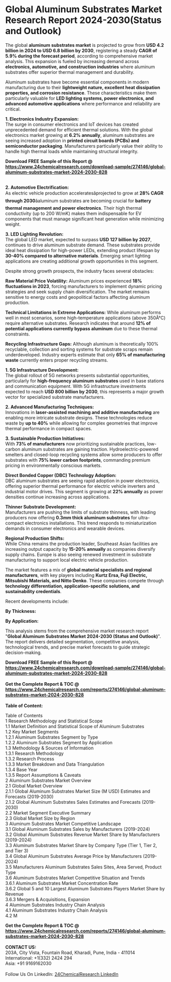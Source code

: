 <h1>Global Aluminum Substrates Market Research Report 2024-2030(Status and Outlook)</h1><p>The global <strong>aluminum substrates market</strong> is projected to grow from <strong>USD 4.2 billion in 2024 to USD 6.8 billion by 2030</strong>, registering a steady <strong>CAGR of 5.9% during the forecast period</strong>, according to comprehensive market analysis. This expansion is fueled by increasing demand across <strong>electronics, automotive, and construction industries</strong> where aluminum substrates offer superior thermal management and durability.</p><p>Aluminum substrates have become essential components in modern manufacturing due to their <strong>lightweight nature, excellent heat dissipation properties, and corrosion resistance</strong>. These characteristics make them particularly valuable for <strong>LED lighting systems, power electronics, and advanced automotive applications</strong> where performance and reliability are critical.</p><p><strong>1. Electronics Industry Expansion:</strong><br>
The surge in consumer electronics and IoT devices has created unprecedented demand for efficient thermal solutions. With the global electronics market growing at <strong>6.2% annually</strong>, aluminum substrates are seeing increased adoption in <strong>printed circuit boards (PCBs) and semiconductor packaging</strong>. Manufacturers particularly value their ability to handle high thermal loads while maintaining structural integrity.</p><div><b>Download FREE Sample of this Report @ 
            <a href="https://www.24chemicalresearch.com/download-sample/274146/global-aluminum-substrates-market-2024-2030-828">
            https://www.24chemicalresearch.com/download-sample/274146/global-aluminum-substrates-market-2024-2030-828</a></b></div><br><p><strong>2. Automotive Electrification:</strong><br>
As electric vehicle production acceleratesâprojected to grow at <strong>28% CAGR through 2030</strong>âaluminum substrates are becoming crucial for <strong>battery thermal management and power electronics</strong>. Their high thermal conductivity (up to 200 W/mK) makes them indispensable for EV components that must manage significant heat generation while minimizing weight.</p><p><strong>3. LED Lighting Revolution:</strong><br>
The global LED market, expected to surpass <strong>USD 127 billion by 2027</strong>, continues to drive aluminum substrate demand. These substrates provide ideal heat dissipation for high-power LEDs, extending product lifespan by <strong>30-40% compared to alternative materials</strong>. Emerging smart lighting applications are creating additional growth opportunities in this segment.</p><p>Despite strong growth prospects, the industry faces several obstacles:</p><p><strong>Raw Material Price Volatility:</strong> Aluminum prices experienced <strong>18% fluctuations in 2023</strong>, forcing manufacturers to implement dynamic pricing strategies and seek supply chain diversification. The market remains sensitive to energy costs and geopolitical factors affecting aluminum production.</p><p><strong>Technical Limitations in Extreme Applications:</strong> While aluminum performs well in most scenarios, some high-temperature applications (above 350Â°C) require alternative substrates. Research indicates that around <strong>12% of potential applications currently bypass aluminum</strong> due to these thermal constraints.</p><p><strong>Recycling Infrastructure Gaps:</strong> Although aluminum is theoretically 100% recyclable, collection and sorting systems for substrate scraps remain underdeveloped. Industry experts estimate that only <strong>65% of manufacturing waste</strong> currently enters proper recycling streams.</p><p><strong>1. 5G Infrastructure Development:</strong><br>
The global rollout of 5G networks presents substantial opportunities, particularly for <strong>high-frequency aluminum substrates</strong> used in base stations and communication equipment. With 5G infrastructure investments expected to reach <strong>USD 800 billion by 2030</strong>, this represents a major growth vector for specialized substrate manufacturers.</p><p><strong>2. Advanced Manufacturing Techniques:</strong><br>
Innovations in <strong>laser-assisted machining and additive manufacturing</strong> are enabling more intricate substrate designs. These technologies reduce waste by <strong>up to 40%</strong> while allowing for complex geometries that improve thermal performance in compact spaces.</p><p><strong>3. Sustainable Production Initiatives:</strong><br>
With <strong>73% of manufacturers</strong> now prioritizing sustainable practices, low-carbon aluminum substrates are gaining traction. Hydroelectric-powered smelters and closed-loop recycling systems allow some producers to offer substrates with <strong>75% lower carbon footprints</strong>, commanding premium pricing in environmentally conscious markets.</p><p><strong>Direct Bonded Copper (DBC) Technology Adoption:</strong><br>
	DBC aluminum substrates are seeing rapid adoption in power electronics, offering superior thermal performance for electric vehicle inverters and industrial motor drives. This segment is growing at <strong>22% annually</strong> as power densities continue increasing across applications.</p><p><strong>Thinner Substrate Development:</strong><br>
	Manufacturers are pushing the limits of substrate thinness, with leading producers now offering <strong>0.3mm thick aluminum substrates</strong> for ultra-compact electronics installations. This trend responds to miniaturization demands in consumer electronics and wearable devices.</p><p><strong>Regional Production Shifts:</strong><br>
	While China remains the production leader, Southeast Asian facilities are increasing output capacity by <strong>15-20% annually</strong> as companies diversify supply chains. Europe is also seeing renewed investment in substrate manufacturing to support local electric vehicle production.</p><p>The market features a mix of <strong>global material specialists and regional manufacturers</strong>, with key players including <strong>Kurtz Ersa, Fuji Electric, Mitsubishi Materials, and Nitto Denko</strong>. These companies compete through <strong>technology differentiation, application-specific solutions, and sustainability credentials</strong>.</p><p>Recent developments include:</p><p><strong>By Thickness:</strong></p><p><strong>By Application:</strong></p><p>This analysis stems from the comprehensive market research report "<strong>Global Aluminum Substrates Market 2024-2030 (Status and Outlook)</strong>". The report delivers detailed segmentation, competitive analysis, technological trends, and precise market forecasts to guide strategic decision-making.</p><div><b>Download FREE Sample of this Report @ 
            <a href="https://www.24chemicalresearch.com/download-sample/274146/global-aluminum-substrates-market-2024-2030-828">
            https://www.24chemicalresearch.com/download-sample/274146/global-aluminum-substrates-market-2024-2030-828</a></b></div><br><div><b>Get the Complete Report & TOC @ 
            <a href="https://www.24chemicalresearch.com/reports/274146/global-aluminum-substrates-market-2024-2030-828">
            https://www.24chemicalresearch.com/reports/274146/global-aluminum-substrates-market-2024-2030-828</a></b></div><br>
            <b>Table of Content:</b><p>Table of Contents<br />
1 Research Methodology and Statistical Scope<br />
1.1 Market Definition and Statistical Scope of Aluminum Substrates<br />
1.2 Key Market Segments<br />
1.2.1 Aluminum Substrates Segment by Type<br />
1.2.2 Aluminum Substrates Segment by Application<br />
1.3 Methodology & Sources of Information<br />
1.3.1 Research Methodology<br />
1.3.2 Research Process<br />
1.3.3 Market Breakdown and Data Triangulation<br />
1.3.4 Base Year<br />
1.3.5 Report Assumptions & Caveats<br />
2 Aluminum Substrates Market Overview<br />
2.1 Global Market Overview<br />
2.1.1 Global Aluminum Substrates Market Size (M USD) Estimates and Forecasts (2019-2030)<br />
2.1.2 Global Aluminum Substrates Sales Estimates and Forecasts (2019-2030)<br />
2.2 Market Segment Executive Summary<br />
2.3 Global Market Size by Region<br />
3 Aluminum Substrates Market Competitive Landscape<br />
3.1 Global Aluminum Substrates Sales by Manufacturers (2019-2024)<br />
3.2 Global Aluminum Substrates Revenue Market Share by Manufacturers (2019-2024)<br />
3.3 Aluminum Substrates Market Share by Company Type (Tier 1, Tier 2, and Tier 3)<br />
3.4 Global Aluminum Substrates Average Price by Manufacturers (2019-2024)<br />
3.5 Manufacturers Aluminum Substrates Sales Sites, Area Served, Product Type<br />
3.6 Aluminum Substrates Market Competitive Situation and Trends<br />
3.6.1 Aluminum Substrates Market Concentration Rate<br />
3.6.2 Global 5 and 10 Largest Aluminum Substrates Players Market Share by Revenue<br />
3.6.3 Mergers & Acquisitions, Expansion<br />
4 Aluminum Substrates Industry Chain Analysis<br />
4.1 Aluminum Substrates Industry Chain Analysis<br />
4.2 M</p><div><b>Get the Complete Report & TOC @ 
            <a href="https://www.24chemicalresearch.com/reports/274146/global-aluminum-substrates-market-2024-2030-828">
            https://www.24chemicalresearch.com/reports/274146/global-aluminum-substrates-market-2024-2030-828</a></b></div><br><b>CONTACT US:</b><br>
            203A, City Vista, Fountain Road, Kharadi, Pune, India - 411014<br>
            International: +1(332) 2424 294<br>
            Asia: +91 9169162030 <br><br>
            Follow Us On LinkedIn: <a href="https://www.linkedin.com/company/24chemicalresearch/">24ChemicalResearch LinkedIn</a>